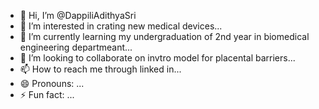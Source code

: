 - 👋 Hi, I’m @DappiliAdithyaSri
- 👀 I’m interested in crating new medical devices...
- 🌱 I’m currently learning my undergraduation of 2nd year in biomedical engineering departmeant...
- 💞️ I’m looking to collaborate on invtro model for placental barriers...
- 📫 How to reach me through linked in...
- 😄 Pronouns: ...
- ⚡ Fun fact: ...

<!---
DappiliAdithyaSri/DappiliAdithyaSri is a ✨ special ✨ repository because its `README.md` (this file) appears on your GitHub profile.
You can click the Preview link to take a look at your changes.
--->
